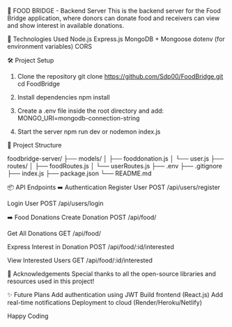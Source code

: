 🥘 FOOD BRIDGE - Backend Server
This is the backend server for the Food Bridge application, where donors can donate food and receivers can view and show interest in available donations.

🚀 Technologies Used
Node.js
Express.js
MongoDB + Mongoose
dotenv (for environment variables)
CORS

🛠 Project Setup
1. Clone the repository
git clone https://github.com/Sdp00/FoodBridge.git
cd FoodBridge

2. Install dependencies
npm install

3. Create a .env file inside the root directory and add:
MONGO_URI=mongodb-connection-string

4. Start the server
npm run dev
or
nodemon index.js

📂 Project Structure

foodbridge-server/
├── models/
│   ├── fooddonation.js
│   └── user.js
├── routes/
│   ├── foodRoutes.js
│   └── userRoutes.js
├── .env
├── .gitignore
├── index.js
├── package.json
└── README.md

📦 API Endpoints
➡️ Authentication
Register User
  POST /api/users/register

Login User
  POST /api/users/login

➡️ Food Donations
Create Donation
  POST /api/food/

Get All Donations
  GET /api/food/

Express Interest in Donation
  POST /api/food/:id/interested

View Interested Users
  GET /api/food/:id/interested

🙏 Acknowledgements
Special thanks to all the open-source libraries and resources used in this project!

✨ Future Plans
Add authentication using JWT
Build frontend (React.js)
Add real-time notifications
Deployment to cloud (Render/Heroku/Netlify)

Happy Coding
